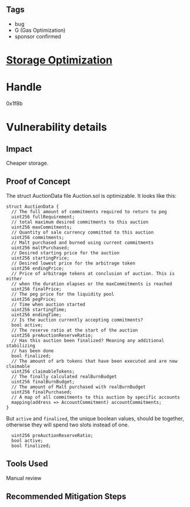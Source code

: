 ## Tags

- bug
- G (Gas Optimization)
- sponsor confirmed

# [Storage Optimization](https://github.com/code-423n4/2021-11-malt-findings/issues/38) 

# Handle

0x1f8b


# Vulnerability details

## Impact
Cheaper storage.

## Proof of Concept

The struct AuctionData file Auction.sol is optimizable. It looks like this:

```
struct AuctionData {
  // The full amount of commitments required to return to peg
  uint256 fullRequirement;
  // total maximum desired commitments to this auction
  uint256 maxCommitments;
  // Quantity of sale currency committed to this auction
  uint256 commitments;
  // Malt purchased and burned using current commitments
  uint256 maltPurchased;
  // Desired starting price for the auction
  uint256 startingPrice;
  // Desired lowest price for the arbitrage token
  uint256 endingPrice;
  // Price of arbitrage tokens at conclusion of auction. This is either
  // when the duration elapses or the maxCommitments is reached
  uint256 finalPrice;
  // The peg price for the liquidity pool
  uint256 pegPrice;
  // Time when auction started
  uint256 startingTime;
  uint256 endingTime;
  // Is the auction currently accepting commitments?
  bool active;
  // The reserve ratio at the start of the auction
  uint256 preAuctionReserveRatio;
  // Has this auction been finalized? Meaning any additional stabilizing
  // has been done
  bool finalized;
  // The amount of arb tokens that have been executed and are now claimable
  uint256 claimableTokens;
  // The finally calculated realBurnBudget
  uint256 finalBurnBudget;
  // The amount of Malt purchased with realBurnBudget
  uint256 finalPurchased;
  // A map of all commitments to this auction by specific accounts
  mapping(address => AccountCommitment) accountCommitments;
}
```
But `active` and `finalized`, the unique boolean values, should be together, otherwise they will spend two slots instead of one.
```
  uint256 preAuctionReserveRatio;
  bool active;
  bool finalized;
```

## Tools Used

Manual review

## Recommended Mitigation Steps

